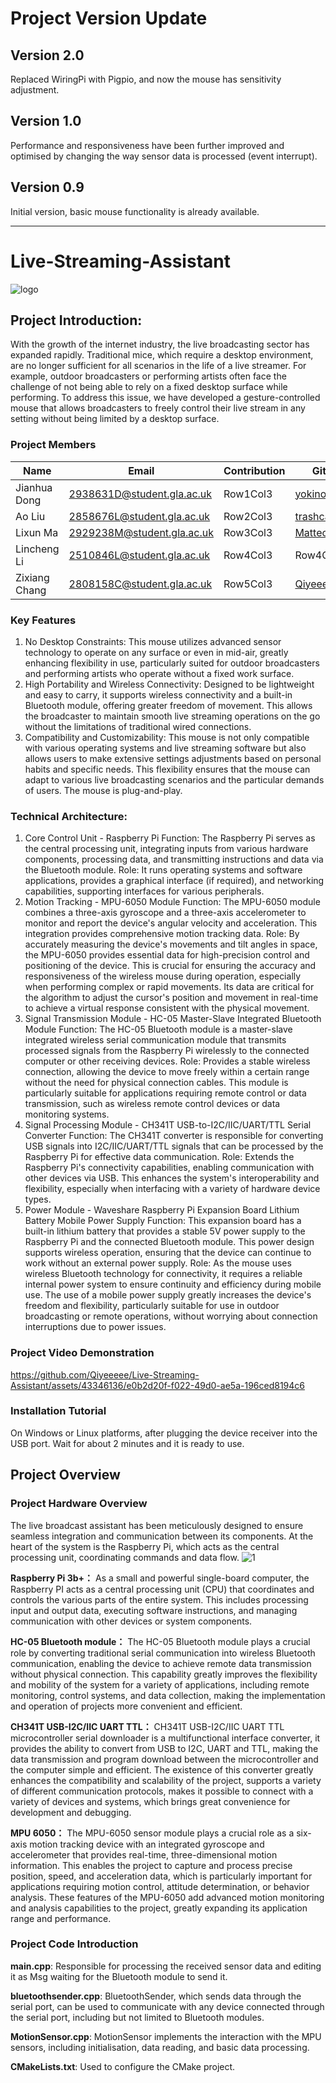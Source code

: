 # Project Version Update
## Version 2.0
Replaced WiringPi with Pigpio, and now the mouse has sensitivity adjustment.

## Version 1.0
Performance and responsiveness have been further improved and optimised by changing the way sensor data is processed (event interrupt).

## Version 0.9
Initial version, basic mouse functionality is already available.

****

# Live-Streaming-Assistant
![logo](https://github.com/Qiyeeeee/Live-Streaming-Assistant/assets/110274822/f8f8dbad-187a-492c-9234-444863df4100)

## Project Introduction:
With the growth of the internet industry, the live broadcasting sector has expanded rapidly. Traditional mice, which require a desktop environment, are no longer sufficient for all scenarios in the life of a live streamer. For example, outdoor broadcasters or performing artists often face the challenge of not being able to rely on a fixed desktop surface while performing. To address this issue, we have developed a gesture-controlled mouse that allows broadcasters to freely control their live stream in any setting without being limited by a desktop surface.

### Project Members
| Name | Email | Contribution | GitHub |
|----------|----------|----------|----------|
| Jianhua Dong |2938631D@student.gla.ac.uk | Row1Col3 |[ yokinoh](https://github.com/yokinoh) |
| Ao Liu | 2858676L@student.gla.ac.uk | Row2Col3 | [trashcanbomb](https://github.com/trashcanbomb) |
| Lixun Ma | 2929238M@student.gla.ac.uk | Row3Col3 | [Matteo](https://github.com/Matteolx98) |
| Lincheng Li | 2510846L@student.gla.ac.uk | Row4Col3 | Row4Col4 |
| Zixiang Chang | 2808158C@student.gla.ac.uk | Row5Col3 | [Qiyeeeee](https://github.com/Qiyeeeee) |


### Key Features
1. No Desktop Constraints: This mouse utilizes advanced sensor technology to operate on any surface or even in mid-air, greatly enhancing flexibility in use, particularly suited for outdoor broadcasters and performing artists who operate without a fixed work surface.
2. High Portability and Wireless Connectivity: Designed to be lightweight and easy to carry, it supports wireless connectivity and a built-in Bluetooth module, offering greater freedom of movement. This allows the broadcaster to maintain smooth live streaming operations on the go without the limitations of traditional wired connections.
3. Compatibility and Customizability: This mouse is not only compatible with various operating systems and live streaming software but also allows users to make extensive settings adjustments based on personal habits and specific needs. This flexibility ensures that the mouse can adapt to various live broadcasting scenarios and the particular demands of users. The mouse is plug-and-play.

### Technical Architecture:
1. Core Control Unit - Raspberry Pi
Function: The Raspberry Pi serves as the central processing unit, integrating inputs from various hardware components, processing data, and transmitting instructions and data via the Bluetooth module.
Role: It runs operating systems and software applications, provides a graphical interface (if required), and networking capabilities, supporting interfaces for various peripherals.
2. Motion Tracking - MPU-6050 Module
Function: The MPU-6050 module combines a three-axis gyroscope and a three-axis accelerometer to monitor and report the device's angular velocity and acceleration. This integration provides comprehensive motion tracking data.
Role: By accurately measuring the device's movements and tilt angles in space, the MPU-6050 provides essential data for high-precision control and positioning of the device. This is crucial for ensuring the accuracy and responsiveness of the wireless mouse during operation, especially when performing complex or rapid movements. Its data are critical for the algorithm to adjust the cursor's position and movement in real-time to achieve a virtual response consistent with the physical movement.
3. Signal Transmission Module - HC-05 Master-Slave Integrated Bluetooth Module
Function: The HC-05 Bluetooth module is a master-slave integrated wireless serial communication module that transmits processed signals from the Raspberry Pi wirelessly to the connected computer or other receiving devices.
Role: Provides a stable wireless connection, allowing the device to move freely within a certain range without the need for physical connection cables. This module is particularly suitable for applications requiring remote control or data transmission, such as wireless remote control devices or data monitoring systems.
4. Signal Processing Module - CH341T USB-to-I2C/IIC/UART/TTL Serial Converter
Function: The CH341T converter is responsible for converting USB signals into I2C/IIC/UART/TTL signals that can be processed by the Raspberry Pi for effective data communication.
Role: Extends the Raspberry Pi's connectivity capabilities, enabling communication with other devices via USB. This enhances the system's interoperability and flexibility, especially when interfacing with a variety of hardware device types.
5. Power Module - Waveshare Raspberry Pi Expansion Board Lithium Battery Mobile Power Supply
Function: This expansion board has a built-in lithium battery that provides a stable 5V power supply to the Raspberry Pi and the connected Bluetooth module. This power design supports wireless operation, ensuring that the device can continue to work without an external power supply.
Role: As the mouse uses wireless Bluetooth technology for connectivity, it requires a reliable internal power system to ensure continuity and efficiency during mobile use. The use of a mobile power supply greatly increases the device's freedom and flexibility, particularly suitable for use in outdoor broadcasting or remote operations, without worrying about connection interruptions due to power issues.

### Project Video Demonstration
https://github.com/Qiyeeeee/Live-Streaming-Assistant/assets/43346136/e0b2d20f-f022-49d0-ae5a-196ced8194c6



### Installation Tutorial
On Windows or Linux platforms, after plugging the device receiver into the USB port. Wait for about 2 minutes and it is ready to use.

## Project Overview

### Project Hardware Overview
The live broadcast assistant has been meticulously designed to ensure seamless integration and communication between its components. At the heart of the system is the Raspberry Pi, which acts as the central processing unit, coordinating commands and data flow.
![1](https://github.com/Qiyeeeee/Live-Streaming-Assistant/assets/43346136/93156c6f-14b7-43c1-a2cd-0ebcdb054852)

**Raspberry Pi 3b+：** As a small and powerful single-board computer, the Raspberry PI acts as a central processing unit (CPU) that coordinates and controls the various parts of the entire system. This includes processing input and output data, executing software instructions, and managing communication with other devices or system components.

**HC-05 Bluetooth module：** The HC-05 Bluetooth module plays a crucial role by converting traditional serial communication into wireless Bluetooth communication, enabling the device to achieve remote data transmission without physical connection. This capability greatly improves the flexibility and mobility of the system for a variety of applications, including remote monitoring, control systems, and data collection, making the implementation and operation of projects more convenient and efficient.

**CH341T USB-I2C/IIC UART TTL：** CH341T USB-I2C/IIC UART TTL microcontroller serial downloader is a multifunctional interface converter, it provides the ability to convert from USB to I2C, UART and TTL, making the data transmission and program download between the microcontroller and the computer simple and efficient. The existence of this converter greatly enhances the compatibility and scalability of the project, supports a variety of different communication protocols, makes it possible to connect with a variety of devices and systems, which brings great convenience for development and debugging.

**MPU 6050：** The MPU-6050 sensor module plays a crucial role as a six-axis motion tracking device with an integrated gyroscope and accelerometer that provides real-time, three-dimensional motion information. This enables the project to capture and process precise position, speed, and acceleration data, which is particularly important for applications requiring motion control, attitude determination, or behavior analysis. These features of the MPU-6050 add advanced motion monitoring and analysis capabilities to the project, greatly expanding its application range and performance.


### Project Code Introduction
**main.cpp**: Responsible for processing the received sensor data and editing it as Msg waiting for the Bluetooth module to send it.

**bluetoothsender.cpp**: BluetoothSender, which sends data through the serial port, can be used to communicate with any device connected through the serial port, including but not limited to Bluetooth modules.

**MotionSensor.cpp**: MotionSensor implements the interaction with the MPU sensors, including initialisation, data reading, and basic data processing.

**CMakeLists.txt**: Used to configure the CMake project.
